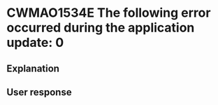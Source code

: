 # CWMAO1534E The following error occurred during the application update: 0

## Explanation

## User response